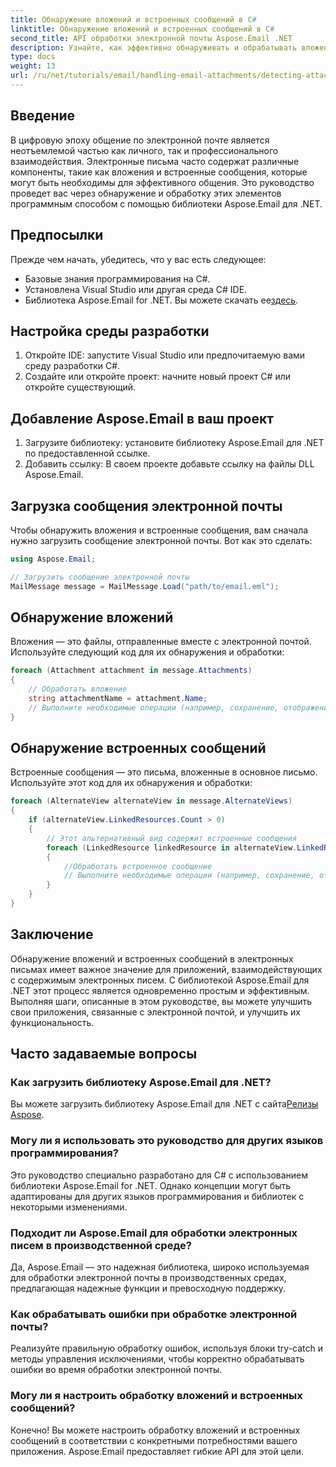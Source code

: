 ```yaml
---
title: Обнаружение вложений и встроенных сообщений в C#
linktitle: Обнаружение вложений и встроенных сообщений в C#
second_title: API обработки электронной почты Aspose.Email .NET
description: Узнайте, как эффективно обнаруживать и обрабатывать вложения и встроенные сообщения в электронных письмах с помощью библиотеки Aspose.Email для .NET. Это всеобъемлющее руководство охватывает настройку.
type: docs
weight: 13
url: /ru/net/tutorials/email/handling-email-attachments/detecting-attachment-and-embedded-message-in-csharp/
---
```

## Введение

В цифровую эпоху общение по электронной почте является неотъемлемой частью как личного, так и профессионального взаимодействия. Электронные письма часто содержат различные компоненты, такие как вложения и встроенные сообщения, которые могут быть необходимы для эффективного общения. Это руководство проведет вас через обнаружение и обработку этих элементов программным способом с помощью библиотеки Aspose.Email для .NET.

## Предпосылки

Прежде чем начать, убедитесь, что у вас есть следующее:

- Базовые знания программирования на C#.
- Установлена Visual Studio или другая среда C# IDE.
- Библиотека Aspose.Email for .NET. Вы можете скачать ее[здесь](https://products.aspose.com/email/net).

## Настройка среды разработки

1. Откройте IDE: запустите Visual Studio или предпочитаемую вами среду разработки C#.
2. Создайте или откройте проект: начните новый проект C# или откройте существующий.

## Добавление Aspose.Email в ваш проект

1. Загрузите библиотеку: установите библиотеку Aspose.Email для .NET по предоставленной ссылке.
2. Добавить ссылку: В своем проекте добавьте ссылку на файлы DLL Aspose.Email.

## Загрузка сообщения электронной почты

Чтобы обнаружить вложения и встроенные сообщения, вам сначала нужно загрузить сообщение электронной почты. Вот как это сделать:

```csharp
using Aspose.Email;

// Загрузить сообщение электронной почты
MailMessage message = MailMessage.Load("path/to/email.eml");
```

## Обнаружение вложений

Вложения — это файлы, отправленные вместе с электронной почтой. Используйте следующий код для их обнаружения и обработки:

```csharp
foreach (Attachment attachment in message.Attachments)
{
    // Обработать вложение
    string attachmentName = attachment.Name;
    // Выполните необходимые операции (например, сохранение, отображение и т. д.)
}
```

## Обнаружение встроенных сообщений

Встроенные сообщения — это письма, вложенные в основное письмо. Используйте этот код для их обнаружения и обработки:

```csharp
foreach (AlternateView alternateView in message.AlternateViews)
{
    if (alternateView.LinkedResources.Count > 0)
    {
        // Этот альтернативный вид содержит встроенные сообщения
        foreach (LinkedResource linkedResource in alternateView.LinkedResources)
        {
            //Обработать встроенное сообщение
            // Выполните необходимые операции (например, сохранение, отображение и т. д.)
        }
    }
}
```

## Заключение

Обнаружение вложений и встроенных сообщений в электронных письмах имеет важное значение для приложений, взаимодействующих с содержимым электронных писем. С библиотекой Aspose.Email для .NET этот процесс является одновременно простым и эффективным. Выполняя шаги, описанные в этом руководстве, вы можете улучшить свои приложения, связанные с электронной почтой, и улучшить их функциональность.

## Часто задаваемые вопросы

### Как загрузить библиотеку Aspose.Email для .NET?

 Вы можете загрузить библиотеку Aspose.Email для .NET с сайта[Релизы Aspose](https://releases.aspose.com/email/net/).

### Могу ли я использовать это руководство для других языков программирования?

Это руководство специально разработано для C# с использованием библиотеки Aspose.Email for .NET. Однако концепции могут быть адаптированы для других языков программирования и библиотек с некоторыми изменениями.

### Подходит ли Aspose.Email для обработки электронных писем в производственной среде?

Да, Aspose.Email — это надежная библиотека, широко используемая для обработки электронной почты в производственных средах, предлагающая надежные функции и превосходную поддержку.

### Как обрабатывать ошибки при обработке электронной почты?

Реализуйте правильную обработку ошибок, используя блоки try-catch и методы управления исключениями, чтобы корректно обрабатывать ошибки во время обработки электронной почты.

### Могу ли я настроить обработку вложений и встроенных сообщений?

Конечно! Вы можете настроить обработку вложений и встроенных сообщений в соответствии с конкретными потребностями вашего приложения. Aspose.Email предоставляет гибкие API для этой цели.